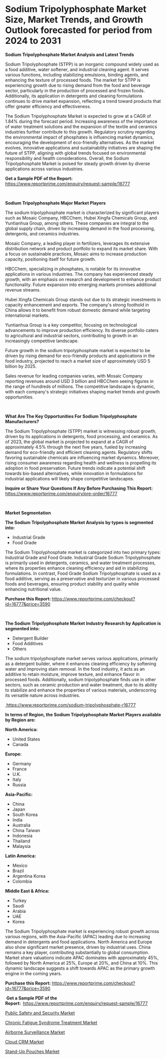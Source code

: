 <p><h1>Sodium Tripolyphosphate Market Size, Market Trends, and Growth Outlook forecasted for period from 2024 to 2031</h1></p><p><strong>Sodium Tripolyphosphate Market Analysis and Latest Trends</strong></p>
<p><p>Sodium Tripolyphosphate (STPP) is an inorganic compound widely used as a food additive, water softener, and industrial cleaning agent. It serves various functions, including stabilizing emulsions, binding agents, and enhancing the texture of processed foods. The market for STPP is experiencing growth due to rising demand from the food and beverage sector, particularly in the production of processed and frozen foods. Additionally, its application in detergents and cleaning formulations continues to drive market expansion, reflecting a trend toward products that offer greater efficiency and effectiveness.</p><p>The Sodium Tripolyphosphate Market is expected to grow at a CAGR of 1.84% during the forecast period. Increasing awareness of the importance of water treatment solutions and the expansion of the textile and ceramics industries further contribute to this growth. Regulatory scrutiny regarding the environmental impact of phosphates is influencing market dynamics, encouraging the development of eco-friendly alternatives. As the market evolves, innovative applications and sustainability initiatives are shaping the future of STPP, aligning with global trends focused on environmental responsibility and health considerations. Overall, the Sodium Tripolyphosphate Market is poised for steady growth driven by diverse applications across various industries.</p></p>
<p><strong>Get a Sample PDF of the Report:&nbsp;</strong> <a href="https://www.reportprime.com/enquiry/request-sample/16777?utm_campaign=1126&utm_medium=2&utm_source=Github&utm_content=ia&utm_term=24112024&utm_id=sodium-tripolyphosphate">https://www.reportprime.com/enquiry/request-sample/16777</a></p>
<p>&nbsp;</p>
<p><strong>Sodium Tripolyphosphate Major Market Players</strong></p>
<p><p>The sodium tripolyphosphate market is characterized by significant players such as Mosaic Company, HBCChem, Hubei Xingfa Chemicals Group, and Yuntianhua Group, among others. These companies are integral to the global supply chain, driven by increasing demand in the food processing, detergents, and ceramics industries.</p><p>Mosaic Company, a leading player in fertilizers, leverages its extensive distribution network and product portfolio to expand its market share. With a focus on sustainable practices, Mosaic aims to increase production capacity, positioning itself for future growth.</p><p>HBCChem, specializing in phosphates, is notable for its innovative applications in various industries. The company has experienced steady growth, with an emphasis on research and development to enhance product functionality. Future expansion into emerging markets promises additional revenue streams.</p><p>Hubei Xingfa Chemicals Group stands out due to its strategic investments in capacity enhancement and exports. The company's strong foothold in China allows it to benefit from robust domestic demand while targeting international markets.</p><p>Yuntianhua Group is a key competitor, focusing on technological advancements to improve production efficiency. Its diverse portfolio caters to agricultural and industrial sectors, contributing to growth in an increasingly competitive landscape.</p><p>Future growth in the sodium tripolyphosphate market is expected to be driven by rising demand for eco-friendly products and applications in the food industry, projected to reach a market size of approximately USD 5 billion by 2025.</p><p>Sales revenue for leading companies varies, with Mosaic Company reporting revenues around USD 3 billion and HBCChem seeing figures in the range of hundreds of millions. The competitive landscape is dynamic, with each company's strategic initiatives shaping market trends and growth opportunities.</p></p>
<p>&nbsp;</p>
<p><strong>What Are The Key Opportunities For Sodium Tripolyphosphate Manufacturers?</strong></p>
<p><p>The Sodium Tripolyphosphate (STPP) market is witnessing robust growth, driven by its applications in detergents, food processing, and ceramics. As of 2023, the global market is projected to expand at a CAGR of approximately 4.5% through the next five years, fueled by increasing demand for eco-friendly and efficient cleaning agents. Regulatory shifts favoring sustainable chemicals are influencing market dynamics. Moreover, rising consumer awareness regarding health and wellness is propelling its adoption in food preservation. Future trends indicate a potential shift towards bio-based alternatives, while innovation in formulations for industrial applications will likely shape competitive landscapes.</p></p>
<p><strong>Inquire or Share Your Questions If Any Before Purchasing This Report:</strong> <a href="https://www.reportprime.com/enquiry/pre-order/16777?utm_campaign=1126&utm_medium=2&utm_source=Github&utm_content=ia&utm_term=24112024&utm_id=sodium-tripolyphosphate">https://www.reportprime.com/enquiry/pre-order/16777</a></p>
<p>&nbsp;</p>
<p><strong>Market Segmentation</strong></p>
<p><strong>The Sodium Tripolyphosphate Market Analysis by types is segmented into:</strong></p>
<p><ul><li>Industrial Grade</li><li>Food Grade</li></ul></p>
<p><p>The Sodium Tripolyphosphate market is categorized into two primary types: Industrial Grade and Food Grade. Industrial Grade Sodium Tripolyphosphate is primarily used in detergents, ceramics, and water treatment processes, where its properties enhance cleaning efficiency and aid in stabilizing formulations. In contrast, Food Grade Sodium Tripolyphosphate is used as a food additive, serving as a preservative and texturizer in various processed foods and beverages, ensuring product stability and quality while enhancing nutritional value.</p></p>
<p><strong>Purchase this Report:&nbsp;</strong><a href="https://www.reportprime.com/checkout?id=16777&price=3590&utm_campaign=1126&utm_medium=2&utm_source=Github&utm_content=ia&utm_term=24112024&utm_id=sodium-tripolyphosphate">https://www.reportprime.com/checkout?id=16777&price=3590</a></p>
<p>&nbsp;</p>
<p><strong>The Sodium Tripolyphosphate Market Industry Research by Application is segmented into:</strong></p>
<p><ul><li>Detergent Builder</li><li>Food Additives</li><li>Others</li></ul></p>
<p><p>The sodium tripolyphosphate market serves various applications, primarily as a detergent builder, where it enhances cleaning efficiency by softening water and improving stain removal. In the food industry, it acts as an additive to retain moisture, improve texture, and enhance flavor in processed foods. Additionally, sodium tripolyphosphate finds use in other sectors, such as ceramic production and water treatment, due to its ability to stabilize and enhance the properties of various materials, underscoring its versatile nature across industries.</p></p>
<p><a href="https://www.reportprime.com/sodium-tripolyphosphate-r16777?utm_campaign=1126&utm_medium=2&utm_source=Github&utm_content=ia&utm_term=24112024&utm_id=sodium-tripolyphosphate">&nbsp;https://www.reportprime.com/sodium-tripolyphosphate-r16777</a></p>
<p><strong>In terms of Region, the Sodium Tripolyphosphate Market Players available by Region are:</strong></p>
<p>
    <p> <strong> North America: </strong>
        <ul>
            <li>United States</li>
            <li>Canada</li>
        </ul>
        </p> 
    <p> <strong> Europe: </strong>
        <ul>
            <li>Germany</li>
            <li>France</li>
            <li>U.K.</li>
            <li>Italy</li>
            <li>Russia</li>
        </ul>
        </p> 
    <p> <strong> Asia-Pacific: </strong>
        <ul>
            <li>China</li>
            <li>Japan</li>
            <li>South Korea</li>
            <li>India</li>
            <li>Australia</li>
            <li>China Taiwan</li>
            <li>Indonesia</li>
            <li>Thailand</li>
            <li>Malaysia</li>
        </ul>
        </p> 
    <p> <strong> Latin America: </strong>
        <ul>
            <li>Mexico</li>
            <li>Brazil</li>
            <li>Argentina Korea</li>
            <li>Colombia</li>
        </ul>
        </p> 
    <p> <strong> Middle East & Africa: </strong>
        <ul>
            <li>Turkey</li>
            <li>Saudi</li>
            <li>Arabia</li>
            <li>UAE</li>
            <li>Korea</li>
        </ul>
    </p>
    </p>
<p><p>The Sodium Tripolyphosphate market is experiencing robust growth across various regions, with the Asia-Pacific (APAC) leading due to increasing demand in detergents and food applications. North America and Europe also show significant market presence, driven by industrial uses. China remains a key player, contributing substantially to global consumption. Market share valuations indicate APAC dominates with approximately 45%, followed by North America at 25%, Europe at 20%, and China at 10%. This dynamic landscape suggests a shift towards APAC as the primary growth engine in the coming years.</p></p>
<p><strong>Purchase this Report: </strong><a href="https://www.reportprime.com/checkout?id=16777&price=3590&utm_campaign=1126&utm_medium=2&utm_source=Github&utm_content=ia&utm_term=24112024&utm_id=sodium-tripolyphosphate">https://www.reportprime.com/checkout?id=16777&price=3590</a></p>
<p>&nbsp;<strong>Get a Sample PDF of the Report:&nbsp;&nbsp;</strong><a href="https://www.reportprime.com/enquiry/request-sample/16777?utm_campaign=1126&utm_medium=2&utm_source=Github&utm_content=ia&utm_term=24112024&utm_id=sodium-tripolyphosphate">https://www.reportprime.com/enquiry/request-sample/16777</a></p>
<p><strong></strong></p>
<p><p><a href="https://www.linkedin.com/pulse/cumulative-effect-latest-trendss-disrupted-public-safety-security-gffre?utm_campaign=1126&utm_medium=2&utm_source=Github&utm_content=ia&utm_term=24112024&utm_id=sodium-tripolyphosphate">Public Safety and Security Market</a></p><p><a href="https://issuu.com/reportprime-2/docs/chronic-fatigue-syndrome-treatment-_6d152acb8c846f?utm_campaign=1126&utm_medium=2&utm_source=Github&utm_content=ia&utm_term=24112024&utm_id=sodium-tripolyphosphate">Chronic Fatigue Syndrome Treatment Market</a></p><p><a href="https://www.linkedin.com/pulse/airborne-surveillance-market-trend-analysis-forecasts-rapid-iaoze?utm_campaign=1126&utm_medium=2&utm_source=Github&utm_content=ia&utm_term=24112024&utm_id=sodium-tripolyphosphate">Airborne Surveillance Market</a></p><p><a href="https://issuu.com/reportprime-2/docs/cloud-crm-market-size-2030.pptx_ca770749f96875?utm_campaign=1126&utm_medium=2&utm_source=Github&utm_content=ia&utm_term=24112024&utm_id=sodium-tripolyphosphate">Cloud CRM Market</a></p><p><a href="https://www.linkedin.com/pulse/stand-up-pouches-industry-outlook-20242031-revenue-growth-sctoc?utm_campaign=1126&utm_medium=2&utm_source=Github&utm_content=ia&utm_term=24112024&utm_id=sodium-tripolyphosphate">Stand-Up Pouches Market</a></p></p>